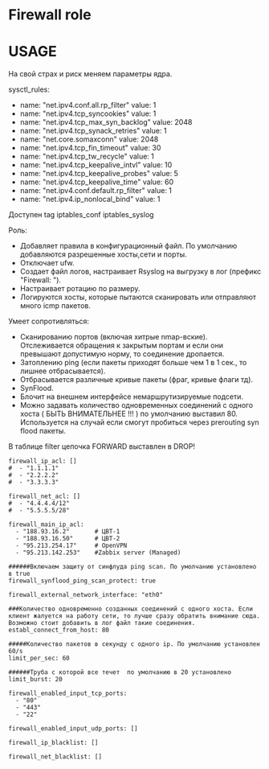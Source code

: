 Firewall role
=============



USAGE
=====

На свой страх и риск меняем параметры ядра.

sysctl_rules:
  - name: "net.ipv4.conf.all.rp_filter"
    value: 1
  - name: "net.ipv4.tcp_syncookies"
    value: 1
  - name: "net.ipv4.tcp_max_syn_backlog"
    value: 2048
  - name: "net.ipv4.tcp_synack_retries"
    value: 1
  - name: "net.core.somaxconn"
    value: 2048
  - name: "net.ipv4.tcp_fin_timeout"
    value: 30
  - name: "net.ipv4.tcp_tw_recycle"
    value: 1
  - name: "net.ipv4.tcp_keepalive_intvl"
    value: 10
  - name: "net.ipv4.tcp_keepalive_probes"
    value: 5
  - name: "net.ipv4.tcp_keepalive_time"
    value: 60
  - name: "net.ipv4.conf.default.rp_filter"
    value: 1
  - name: "net.ipv4.ip_nonlocal_bind"
    value: 1


Доступен tag  iptables_conf iptables_syslog

Роль:
  - Добавляет правила в конфигурационный файл. По умолчанию добавляются разрешенные хосты,сети и порты.
  - Отключает ufw.
  - Создает файл логов, настраивает Rsyslog на выгрузку в лог (префикс "Firewall: ").
  - Настраивает ротацию по размеру.
  - Логируются хосты, которые пытаются сканировать или отправляют много icmp пакетов.

Умеет сопротивляться:
  - Сканированию портов (включая хитрые nmap-вские). Отслеживается обращения к закрытым портам и если они превышают допустимую норму, то соединение дропается.
  - Затоплению ping (если пакеты приходят больше чем 1 в 1 сек., то лишнее отбрасывается).
  - Отбрасывается различные кривые пакеты (фраг, кривые флаги тд).
  - SynFlood.
  - Блочит на внешнем интерфейсе немаршрутизируемые подсети.
  - Можно задавать количество одновременных соединений с одного хоста ( БЫТЬ ВНИМАТЕЛЬНЕЕ !!! ) по умолчанию выставил 80. Используется на случай если смогут пробиться через prerouting syn flood пакеты.

В таблице filter цепочка FORWARD выставлен в DROP!

```
firewall_ip_acl: []
#  - "1.1.1.1"
#  - "2.2.2.2"
#  - "3.3.3.3"

firewall_net_acl: []
#  - "4.4.4.4/12"
#  - "5.5.5.5/28"

firewall_main_ip_acl:
  - "188.93.16.2"       # ЦВТ-1
  - "188.93.16.50"      # ЦВТ-2
  - "95.213.254.17"     # OpenVPN
  - "95.213.142.253"    #Zabbix server (Managed)

######Включаем защиту от синфлуда ping scan. По умолчанию установлено в true
firewall_synflood_ping_scan_protect: true

firewall_external_network_interface: "eth0"

###Количество одновременно созданных соединений с одного хоста. Если клиент жалуется на работу сети, то лучше сразу обратить внимание сюда. Возможно стоит добавить в лог файл такие соединения.
establ_connect_from_host: 80

#####Количество пакетов в секунду с одного ip. По умолчанию установлен 60/s
limit_per_sec: 60

######Труба с которой все течет  по умолчанию в 20 установлено
limit_burst: 20

firewall_enabled_input_tcp_ports:
  - "80"
  - "443"
  - "22"

firewall_enabled_input_udp_ports: []

firewall_ip_blacklist: []

firewall_net_blacklist: []


```

